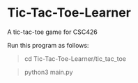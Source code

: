 # Tic-Tac-Toe-Learner
A tic-tac-toe game for CSC426

Run this program as follows:
> cd Tic-Tac-Toe-Learner/tic_tac_toe

> python3 main.py
